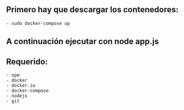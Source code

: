 ## Primero hay que descargar los contenedores:

    - sudo docker-compose up

## A continuación ejecutar con node app.js

## Requerido:

    - npm
    - docker
    - docker.io
    - docker-compose
    - nodejs
    - git